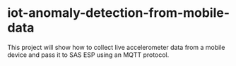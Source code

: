 # iot-anomaly-detection-from-mobile-data
This project will show how to collect live accelerometer data from a mobile device and pass it to SAS ESP using an MQTT protocol. 
